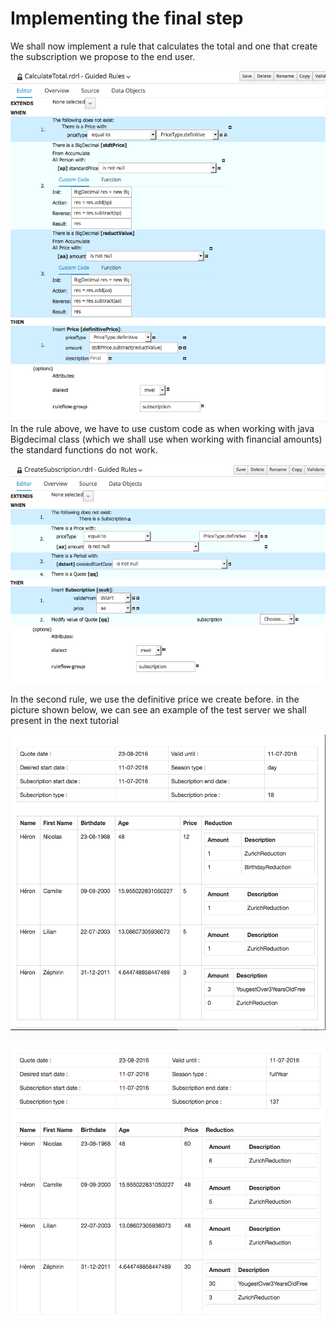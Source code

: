 # Implementing the final step

We shall now implement a rule that calculates the total and one that create the subscription we propose to the end user.

![](<../.gitbook/assets/action01 (7).png>) In the rule above, we have to use custom code as when working with java Bigdecimal class (which we shall use when working with financial amounts) the standard functions do not work.

![](<../.gitbook/assets/action02 (6).png>)

In the second rule, we use the definitive price we create before. in the picture shown below, we can see an example of the test server we shall present in the next tutorial

![](<../.gitbook/assets/action03 (5).png>)

![](<../.gitbook/assets/action04 (6).png>)
